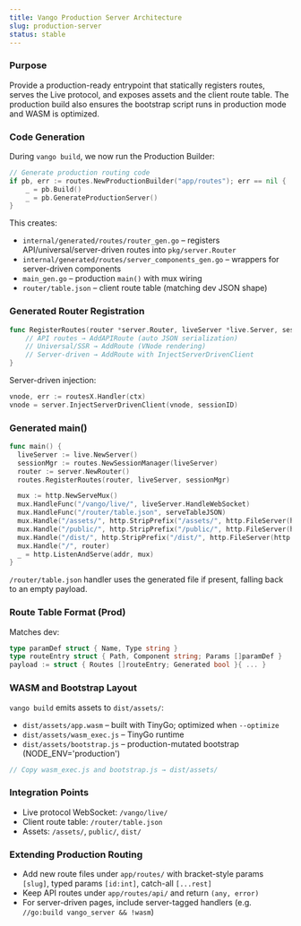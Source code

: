 ```yaml
---
title: Vango Production Server Architecture
slug: production-server
status: stable
---
```


### Purpose

Provide a production-ready entrypoint that statically registers routes, serves the Live protocol, and exposes assets and the client route table. The production build also ensures the bootstrap script runs in production mode and WASM is optimized.

### Code Generation

During `vango build`, we now run the Production Builder:

```123:186:cmd/vango/build.go
// Generate production routing code
if pb, err := routes.NewProductionBuilder("app/routes"); err == nil {
    _ = pb.Build()
    _ = pb.GenerateProductionServer()
}
```

This creates:

- `internal/generated/routes/router_gen.go` – registers API/universal/server-driven routes into `pkg/server.Router`
- `internal/generated/routes/server_components_gen.go` – wrappers for server-driven components
- `main_gen.go` – production `main()` with mux wiring
- `router/table.json` – client route table (matching dev JSON shape)

### Generated Router Registration

```85:139:cmd/vango/internal/routes/production_builder.go
func RegisterRoutes(router *server.Router, liveServer *live.Server, sessionMgr *SessionManager) {
    // API routes → AddAPIRoute (auto JSON serialization)
    // Universal/SSR → AddRoute (VNode rendering)
    // Server-driven → AddRoute with InjectServerDrivenClient
}
```

Server-driven injection:

```104:131:cmd/vango/internal/routes/production_builder.go
vnode, err := routesX.Handler(ctx)
vnode = server.InjectServerDrivenClient(vnode, sessionID)
```

### Generated main()

```427:499:cmd/vango/internal/routes/production_builder.go
func main() {
  liveServer := live.NewServer()
  sessionMgr := routes.NewSessionManager(liveServer)
  router := server.NewRouter()
  routes.RegisterRoutes(router, liveServer, sessionMgr)

  mux := http.NewServeMux()
  mux.HandleFunc("/vango/live/", liveServer.HandleWebSocket)
  mux.HandleFunc("/router/table.json", serveTableJSON)
  mux.Handle("/assets/", http.StripPrefix("/assets/", http.FileServer(http.Dir("dist/assets"))))
  mux.Handle("/public/", http.StripPrefix("/public/", http.FileServer(http.Dir("public"))))
  mux.Handle("/dist/", http.StripPrefix("/dist/", http.FileServer(http.Dir("dist"))))
  mux.Handle("/", router)
  _ = http.ListenAndServe(addr, mux)
}
```

`/router/table.json` handler uses the generated file if present, falling back to an empty payload.

### Route Table Format (Prod)

Matches dev:

```371:425:cmd/vango/internal/routes/production_builder.go
type paramDef struct { Name, Type string }
type routeEntry struct { Path, Component string; Params []paramDef }
payload := struct { Routes []routeEntry; Generated bool }{ ... }
```

### WASM and Bootstrap Layout

`vango build` emits assets to `dist/assets/`:

- `dist/assets/app.wasm` – built with TinyGo; optimized when `--optimize`
- `dist/assets/wasm_exec.js` – TinyGo runtime
- `dist/assets/bootstrap.js` – production-mutated bootstrap (NODE_ENV='production')

```90:141:cmd/vango/build.go
// Copy wasm_exec.js and bootstrap.js → dist/assets/
```

### Integration Points

- Live protocol WebSocket: `/vango/live/`
- Client route table: `/router/table.json`
- Assets: `/assets/`, `public/`, `dist/`

### Extending Production Routing

- Add new route files under `app/routes/` with bracket-style params `[slug]`, typed params `[id:int]`, catch-all `[...rest]`
- Keep API routes under `app/routes/api/` and return `(any, error)`
- For server-driven pages, include server-tagged handlers (e.g. `//go:build vango_server && !wasm`)


